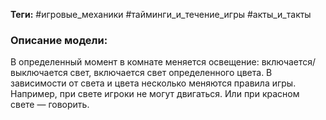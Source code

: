 **Теги:** #игровые_механики #тайминги_и_течение_игры #акты_и_такты
### Описание модели:
В определенный момент в комнате меняется освещение: включается/выключается свет, включается свет определенного цвета. В зависимости от света и цвета несколько меняются правила игры. Например, при свете игроки не могут двигаться. Или при красном свете — говорить.